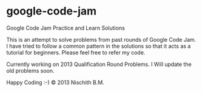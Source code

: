 google-code-jam
===============

Google Code Jam Practice and Learn Solutions

This is an attempt to solve problems from past rounds of Google Code Jam.
I have tried to follow a common pattern in the solutions so that it acts as a tutorial for beginners.
Please feel free to refer my code.

Currently working on 2013 Qualification Round Problems. 
I Will update the old problems soon.

Happy Coding :-) © 2013 Nischith B.M.
